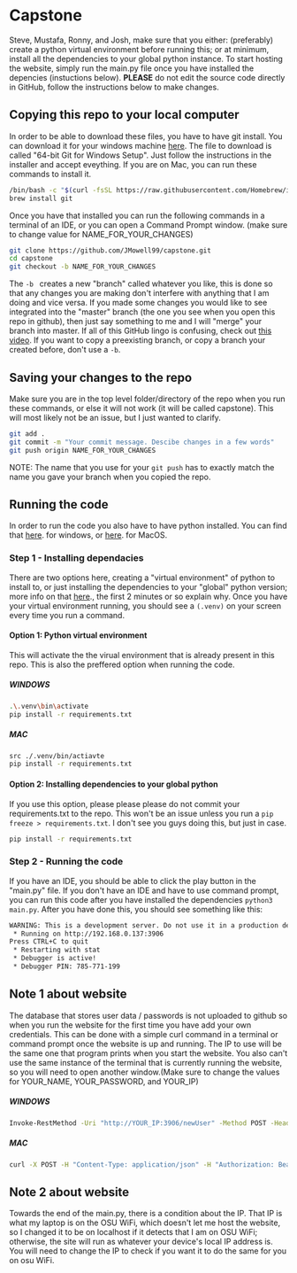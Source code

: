 # Capstone
Steve, Mustafa, Ronny, and Josh, make sure that you either: (preferably) create a python virtual environment before running this; or at minimum, install all the dependencies to your global python instance.  To start hosting the website, simply run the main.py file once you have installed the depencies (instuctions below). <b>PLEASE</b> do not edit the source code directly in GitHub, follow the instructions below to make changes.

## Copying this repo to your local computer
In order to be able to download these files, you have to have git install. You can download it for your windows machine [here](https://git-scm.com/download/win). The file to download is called "64-bit Git for Windows Setup".  Just follow the instructions in the installer and accept eveything. If you are on Mac, you can run these commands to install it.
```bash
/bin/bash -c "$(curl -fsSL https://raw.githubusercontent.com/Homebrew/install/HEAD/install.sh)"
brew install git
```
Once you have that installed you can run the following commands in a terminal of an IDE, or you can open a Command Prompt window. (make sure to change value for NAME_FOR_YOUR_CHANGES)
```bash
git clone https://github.com/JMowell99/capstone.git
cd capstone
git checkout -b NAME_FOR_YOUR_CHANGES
```

The ```-b ``` creates a new "branch" called whatever you like, this is done so that any changes you are making don't interfere with anything that I am doing and vice versa.  If you made some changes you would like to see integrated into the "master" branch (the one you see when you open this repo in github), then just say something to me and I will "merge" your branch into master. If all of this GitHub lingo is confusing, check out [this video](https://www.youtube.com/watch?v=j7YDbrS9I48&ab_channel=RobertChatfield).  If you want to copy a preexisting branch, or copy a branch your created before, don't use a ```-b```.

## Saving your changes to the repo
Make sure you are in the top level folder/directory of the repo when you run these commands, or else it will not work (it will be called capstone). This will most likely not be an issue, but I just wanted to clarify.
```bash
git add .
git commit -m "Your commit message. Descibe changes in a few words"
git push origin NAME_FOR_YOUR_CHANGES
```
NOTE: The name that you use for your ```git push``` has to exactly match the name you gave your branch when you copied the repo.

## Running the code
In order to run the code you also have to have python installed.  You can find that [here](https://www.python.org/downloads/windows). for windows, or [here](https://www.python.org/downloads/macos/). for MacOS.
### Step 1 - Installing dependacies
There are two options here, creating a "virtual environment" of python to install to, or just installing the dependencies to your "global" python version; more info on that [here](https://www.youtube.com/watch?v=IAvAlS0CuxI&ab_channel=NeuralNine)., the first 2 minutes or so explain why.  Once you have your virtual environment running, you should see a ```(.venv)``` on your screen every time you run a command.

#### Option 1: Python virtual environment
This will activate the the virual environment that is already present in this repo. This is also the preffered option when running the code.
##### WINDOWS
```bash
.\.venv\bin\activate
pip install -r requirements.txt
```
##### MAC
```bash
src ./.venv/bin/actiavte
pip install -r requirements.txt
```

#### Option 2: Installing dependencies to your global python
If you use this option, please please please do not commit your requirements.txt to the repo.  This won't be an issue unless you run a ```pip freeze > requirements.txt```. I don't see you guys doing this, but just in case.
```bash
pip install -r requirements.txt
```
### Step 2 - Running the code
If you have an IDE, you should be able to click the play button in the "main.py" file. If you don't have an IDE and have to use command prompt, you can run this code after you have installed the dependencies
```python3 main.py```.
After you have done this, you should see something like this:
```bash
WARNING: This is a development server. Do not use it in a production deployment. Use a production WSGI server instead.
 * Running on http://192.168.0.137:3906
Press CTRL+C to quit
 * Restarting with stat
 * Debugger is active!
 * Debugger PIN: 785-771-199
 ```

## Note 1 about website
The database that stores user data / passwords is not uploaded to github so when you run the website for the first time you have add your own credentials. This can be done with a simple curl command in a terminal or command prompt once the website is up and running. The IP to use will be the same one that program prints when you start the website.  You also can't use the same instance of the terminal that is currently running the website, so you will need to open another window.(Make sure to change the values for YOUR_NAME, YOUR_PASSWORD, and YOUR_IP)
##### WINDOWS
```bash
Invoke-RestMethod -Uri "http://YOUR_IP:3906/newUser" -Method POST -Headers @{ "Content-Type" = "application/json"; "Authorization" = "Bearer ECE3906" } -Body '{"username": "YOUR_NAME", "password": "YOUR_PASSWORD"}'
```
##### MAC
```bash
curl -X POST -H "Content-Type: application/json" -H "Authorization: Bearer ECE3906" -d '{"username": "YOUR_NAME", "password": "YOUR_PASSWORD"}' http://YOUR_IP:3906/newUser
```
## Note 2 about website
Towards the end of the main.py, there is a condition about the IP. That IP is what my laptop is on the OSU WiFi, which doesn't let me host the website, so I changed it to be on localhost if it detects that I am on OSU WiFi; otherwise, the site will run as whatever your device's local IP address is.  You will need to change the IP to check if you want it to do the same for you on osu WiFi.
